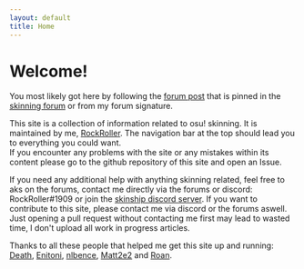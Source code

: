 ```yaml
---
layout: default
title: Home
---
```


# Welcome!

You most likely got here by following the [forum post](https://osu.ppy.sh/community/forums/topics/881367) that is pinned in the [skinning forum](https://osu.ppy.sh/community/forums/15) or from my forum signature.

This site is a collection of information related to osu! skinning. It is maintained by me, [RockRoller](https://osu.ppy.sh/users/8388854). The navigation bar at the top should lead you to everything you could want.<br>
If you encounter any problems with the site or any mistakes within its content please go to the github repository of this site and open an Issue.

If you need any additional help with anything skinning related, feel free to aks on the forums, contact me directly via the forums or discord: RockRoller#1909 or join the [skinship discord server](https://discord.gg/q8Z5JXM).
If you want to contribute to this site, please contact me via discord or the forums aswell. Just opening a pull request without contacting me first may lead to wasted time, I don't upload all work in progress articles.

Thanks to all these people that helped me get this site up and running:<br>
[Death](https://osu.ppy.sh/users/3242450), [Enitoni](https://osu.ppy.sh/users/9118958), [nlbence](https://osu.ppy.sh/users/11909549), [Matt2e2](https://osu.ppy.sh/users/12144912) and [Roan](https://osu.ppy.sh/users/8214639).